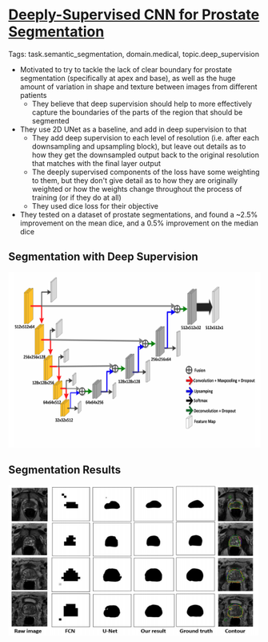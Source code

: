 # [Deeply-Supervised CNN for Prostate Segmentation](https://arxiv.org/abs/1703.07523)

Tags: task.semantic_segmentation, domain.medical, topic.deep_supervision

- Motivated to try to tackle the lack of clear boundary for prostate segmentation (specifically at apex and base), as well as the huge amount of variation in shape and texture between images from different patients
    - They believe that deep supervision should help to more effectively capture the boundaries of the parts of the region that should be segmented
- They use 2D UNet as a baseline, and add in deep supervision to that
    - They add deep supervision to each level of resolution (i.e. after each downsampling and upsampling block), but leave out details as to how they get the downsampled output back to the original resolution that matches with the final layer output
    - The deeply supervised components of the loss have some weighting to them, but they don't give detail as to how they are originally weighted or how the weights change throughout the process of training (or if they do at all)
    - They used dice loss for their objective
- They tested on a dataset of prostate segmentations, and found a ~2.5% improvement on the mean dice, and a 0.5% improvement on the median dice

## Segmentation with Deep Supervision

<img src="./images/prostate_segmentation_deep_supervision.png" width=600 height=350>

## Segmentation Results

<img src="./images/prostate_segmentation_results.png" width=500 height=300>
